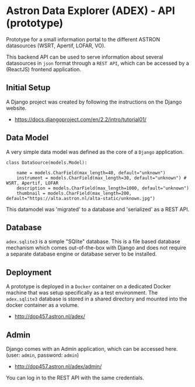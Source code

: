 # Astron Data Explorer (ADEX) - API (prototype)

Prototype for a small information portal to the different ASTRON datasources (WSRT, Apertif, LOFAR, VO).

This backend API can be used to serve information about several datasources in `json` format through a `REST API`, 
which can be accessed by a (ReactJS) frontend application.

## Initial Setup
A Django project was created by following the instructions on the Django website.
* https://docs.djangoproject.com/en/2.2/intro/tutorial01/

## Data Model

A very simple data model was defined as the core of a `Django` application.

```
class DataSource(models.Model):

    name = models.CharField(max_length=40, default="unknown")
    instrument = models.CharField(max_length=30, default="unknown") # WSRT, Apertif, LOFAR
    description = models.CharField(max_length=1000, default="unknown")
    thumbnail = models.CharField(max_length=200, default="https://alta.astron.nl/alta-static/unknown.jpg")

```

This datamodel was 'migrated' to a database and 'serialized' as a REST API.

## Database
`adex.sqlite3` is a simple "SQlite" database. This is a file based database mechanism which comes out-of-the-box with 
Django and does not require a separate database engine or database server to be installed.

## Deployment
A prototype is deployed in a `Docker` container on a dedicated Docker machine that was setup specifically as a 
test environment. The `adex.sqlite3` database is stored in a shared directory and mounted into the docker container 
as a volume.

* http://dop457.astron.nl/adex/

## Admin
Django comes with an Admin application, which can be accessed here. (user: `admin`, password: `admin`)
* http://dop457.astron.nl/adex/admin/

You can log in to the REST API with the same credentials.
